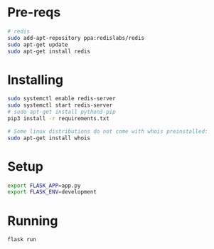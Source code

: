 # Pre-reqs
```sh
# redis
sudo add-apt-repository ppa:redislabs/redis
sudo apt-get update
sudo apt-get install redis
```

# Installing
```bash
sudo systemctl enable redis-server
sudo systemctl start redis-server
# sudo apt-get install python3-pip
pip3 install -r requirements.txt

# Some linux distributions do not come with whois preinstalled:
sudo apt-get install whois
```

# Setup
```bash
export FLASK_APP=app.py
export FLASK_ENV=development
```

# Running
```bash
flask run
```